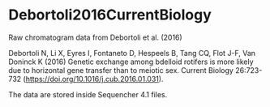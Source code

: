 # Debortoli2016CurrentBiology

Raw chromatogram data from Debortoli et al. (2016)

Debortoli N, Li X, Eyres I, Fontaneto D, Hespeels B, Tang CQ, Flot J-F, Van Doninck K (2016) Genetic exchange among bdelloid rotifers is more likely due to horizontal gene transfer than to meiotic sex. Current Biology 26:723-732 (https://doi.org/10.1016/j.cub.2016.01.031).

The data are stored inside Sequencher 4.1 files.
